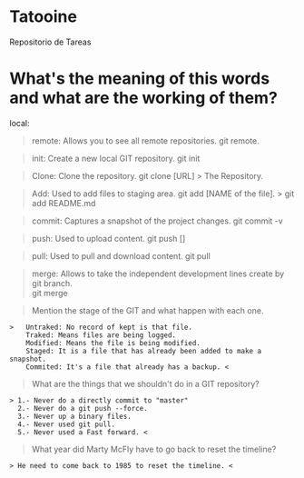 # Tatooine

Repositorio de Tareas

# What's the meaning of this words and what are the working of them? #

local: 

> remote: Allows you to see all remote repositories.
git remote.

> init: Create a new local GIT repository.
git init

> Clone: Clone the repository.
git clone [URL] > The Repository. 

> Add: Used to add files to staging area.
git add [NAME of the file]. > git add README.md  

> commit: Captures a snapshot of the project changes.
git commit -v

> push: Used to upload content.
git push []

> pull: Used to pull and download content.
git pull

> merge: Allows to take the independent development lines create by git branch.\
git merge

> Mention the stage of the GIT and what happen with each one.

	>	Untraked: No record of kept is that file.
		Traked: Means files are being logged. 
		Modified: Means the file is being modified.
		Staged: It is a file that has already been added to make a snapshot.
		Commited: It's a file that already has a backup. <

> What are the things that we shouldn't do in a GIT repository?
	
	> 1.- Never do a directly commit to "master" 
	  2.- Never do a git push --force.
	  3.- Never up a binary files. 
	  4.- Never used git pull.
	  5.- Never used a Fast forward. <

> What year did Marty McFly have to go back to reset the timeline?

	> He need to come back to 1985 to reset the timeline. <
